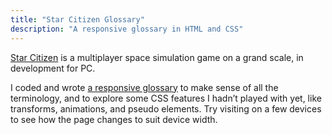 ```yaml
---
title: "Star Citizen Glossary"
description: "A responsive glossary in HTML and CSS"
---
```


[Star Citizen](https://robertsspaceindustries.com/) is a multiplayer space simulation game on a grand scale, in development for PC.

I coded and wrote [a responsive glossary](../scglossary) to make sense of all the terminology, and to explore some CSS features I hadn’t played with yet, like transforms, animations, and pseudo elements. Try visiting on a few devices to see how the page changes to suit device width.